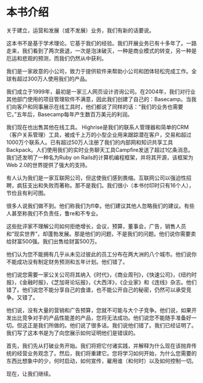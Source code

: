 # 本书介绍
关于建立，运营和发展（或不发展）业务，我们有新的话要说。

这本书不是基于学术理论。它基于我们的经验。我们开展业务已有十多年了。一路走来，我们看到了两次衰退，一次是泡沫破灭，一种是商业模式的转变，另一种是厄运和悲观的预测，而我们仍然从中获利。

我们是一家故意的小公司，致力于提供软件来帮助小公司和团体轻松完成工作。全球有超过300万人使用我们的产品。

我们成立于1999年，最初是一家三人网页设计咨询公司。在2004年，我们对行业其他部门使用的项目管理软件不满意，因此我们创建了自己的：Basecamp。当我们向客户和同事展示在线工具时，他们都说了同样的话：“我们的业务也需要它。”五年后，Basecamp每年产生数百万美元的利润。

我们现在也出售其他在线工具。 Highrise是我们的联系人管理器和简单的CRM（客户关系管理）工具，被成千上万的小型企业用来跟踪潜在客户，交易和超过1000万个联系人。已有超过50万人注册了我们的内部网和知识共享工具Backpack。人们使用我们的实时业务聊天工具Campfire发送了超过1亿条消息。我们还发明了一种名为Ruby on Rails的计算机编程框架，并将其开源，该框架为Web 2.0的世界提供了强大的支持。

有人认为我们是一家互联网公司，但这使我们感到畏缩。互联网公司以强迫性招聘，疯狂支出和失败而著称。那不是我们。我们很小（本书付印时只有16个人），节俭且有利可图。

很多人说我们做不到。他们称我们为fl幸。他们建议其他人忽略我们的建议。有些人甚至称我们不负责任，鲁re和不专业。

这些批评家不理解公司如何拒绝增长，会议，预算，董事会，广告，销售人员和“现实世界”，却蓬勃发展。那是他们的问题，不是我们的问题。他们说你需要卖给财富500强。我们出售给财富500万。

他们认为您不能拥有几乎从未见过彼此的员工分布在两大洲的八个城市。他们说你不能成功没有制定财务预测和五年计划。他们错了。

他们说您需要一家公关公司将其纳入《时代》，《商业周刊》，《快速公司》，《纽约时报》，《金融时报》，《芝加哥论坛报》，《大西洋》，《企业家》和《连线》杂志。他们错了。他们说您不能分享自己的食谱，也不能公开自己的秘密，仍然可以承受竞争。又错了。

他们说，没有大量的营销和广告预算，您就不可能与大个子竞争。他们说，如果开发出比竞争对手的产品性能差的产品，您将无法成功。他们说您不能随手准备好一切。但这正是我们所做的。他们说了很多话。我们说他们错了。我们已经证明了。我们写了这本书是为了向您展示如何证明他们是错误的。

首先，我们先从打破业务开始。我们将把它付诸实践，并解释为什么现在该抛弃传统的经营业务观念了。然后，我们将重建它。您将学习如何开始，为什么您需要的东西比想象中的少，何时启动，如何宣传，雇用谁（和何时）以及如何控制一切。

现在，让我们继续。
